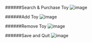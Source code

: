 
######Search & Purchase Toy
![image](https://user-images.githubusercontent.com/109131356/178655658-64868994-c59f-41cf-97b2-214d7a2fd75c.png)

######Add Toy
![image](https://user-images.githubusercontent.com/109131356/178655901-9f59ebed-cf8e-4717-89ac-d799ac567dbc.png)

######Remove Toy
![image](https://user-images.githubusercontent.com/109131356/178656018-0a389f78-ef6b-4127-b669-70116a0ca3a0.png)

######Save and Quit
![image](https://user-images.githubusercontent.com/109131356/178656050-6ae6b166-4b07-4b04-b519-222a5c2e72ba.png)
